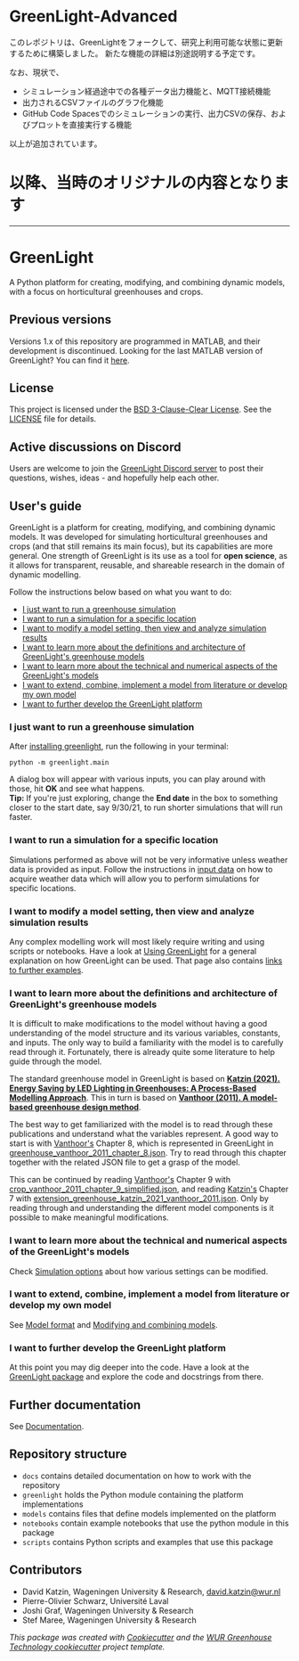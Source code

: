 # GreenLight-Advanced
このレポジトリは、GreenLightをフォークして、研究上利用可能な状態に更新するために構築しました。
新たな機能の詳細は別途説明する予定です。

なお、現状で、
- シミュレーション経過途中での各種データ出力機能と、MQTT接続機能
- 出力されるCSVファイルのグラフ化機能
- GitHub Code Spacesでのシミュレーションの実行、出力CSVの保存、およびプロットを直接実行する機能

以上が追加されています。

# 以降、当時のオリジナルの内容となります
--------
# GreenLight
A Python platform for creating, modifying, and combining dynamic models, with a focus on horticultural greenhouses and crops.

## Previous versions
Versions 1.x of this repository are programmed in MATLAB, and their development is discontinued.
Looking for the last MATLAB version of GreenLight? You can find it [here](https://github.com/davkat1/GreenLight/tree/4ec6018e0aad2775ad11085d34f3886a7b7dd052).

## License
This project is licensed under the [BSD 3-Clause-Clear License](https://choosealicense.com/licenses/bsd-3-clause-clear/). See the [LICENSE](LICENSE.txt) file for details.

## Active discussions on Discord
Users are welcome to join the [GreenLight Discord server](https://discord.gg/MwExawsgQc) to post their questions, wishes, ideas - and hopefully help each other.

## User's guide
GreenLight is a platform for creating, modifying, and combining dynamic models.
It was developed for simulating horticultural greenhouses and crops (and that still remains its main focus),
but its capabilities are more general. One strength of GreenLight is its use as a tool for **open science**,
as it allows for transparent, reusable, and shareable research in the domain of dynamic modelling.

Follow the instructions below based on what you want to do:
- [I just want to run a greenhouse simulation](#i-just-want-to-run-a-greenhouse-simulation)
- [I want to run a simulation for a specific location](#i-want-to-run-a-simulation-for-a-specific-location)
- [I want to modify a model setting, then view and analyze simulation results](#i-want-to-modify-a-model-setting-then-view-and-analyze-simulation-results)
- [I want to learn more about the definitions and architecture of GreenLight's greenhouse models](#i-want-to-learn-more-about-the-definitions-and-architecture-of-greenlights-greenhouse-models)
- [I want to learn more about the technical and numerical aspects of the GreenLight's models](#i-want-to-learn-more-about-the-technical-and-numerical-aspects-of-the-greenlights-models)
- [I want to extend, combine, implement a model from literature or develop my own model](#i-want-to-extend-combine-implement-a-model-from-literature-or-develop-my-own-model)
- [I want to further develop the GreenLight platform](#i-want-to-further-develop-the-greenlight-platform)


### I just want to run a greenhouse simulation
After [installing greenlight](docs/installation.md), run the following in your terminal:
```shell
python -m greenlight.main
```
A dialog box will appear with various inputs, you can play around with those, hit **OK** and see what happens.
<br>
**Tip:** If you're just exploring, change the **End date** in the box to something closer to the start date, say 9/30/21, to run shorter simulations that will run faster.

### I want to run a simulation for a specific location
Simulations performed as above will not be very informative unless weather data is provided as input.
Follow the instructions in [input data](docs/input_data.md) on how to acquire weather data which will allow you to perform simulations for specific locations.

### I want to modify a model setting, then view and analyze simulation results
Any complex modelling work will most likely require writing and using scripts or notebooks.
Have a look at [Using GreenLight](docs/using_greenlight.md) for a general explanation on how GreenLight can be used.
That page also contains [links to further examples](docs/using_greenlight.md#more-examples).

### I want to learn more about the definitions and architecture of GreenLight's greenhouse models
It is difficult to make modifications to the model without having a good understanding of the model structure and its various variables, constants, and inputs.
The only way to build a familiarity with the model is to carefully read through it. Fortunately, there is already quite some literature to help guide through the model.

The standard greenhouse model in GreenLight is based on [**Katzin (2021). Energy Saving by LED Lighting in Greenhouses: A Process-Based Modelling Approach**](https://doi.org/10.18174/544434).
This in turn is based on [**Vanthoor (2011). A model-based greenhouse design method**](https://edepot.wur.nl/170301).

The best way to get familiarized with the model is to read through these publications and understand what the variables represent.
A good way to start is with [Vanthoor's](https://edepot.wur.nl/170301) Chapter 8, which is represented in GreenLight in [greenhouse_vanthoor_2011_chapter_8.json](../models/katzin_2021/definition/vanthoor_2011/greenhouse_vanthoor_2011_chapter_8.json).
Try to read through this chapter together with the related JSON file to get a grasp of the model.

This can be continued by reading [Vanthoor's](https://edepot.wur.nl/170301) Chapter 9 with [crop_vanthoor_2011_chapter_9_simplified.json](../models/katzin_2021/definition/vanthoor_2011/crop_vanthoor_2011_chapter_9_simplified.json),
and reading [Katzin's](https://doi.org/10.18174/544434) Chapter 7 with [extension_greenhouse_katzin_2021_vanthoor_2011.json](../models/katzin_2021/definition/extension_greenhouse_katzin_2021_vanthoor_2011.json).
Only by reading through and understanding the different model components is it possible to make meaningful modifications.


### I want to learn more about the technical and numerical aspects of the GreenLight's models
Check [Simulation options](docs/simulation_options.md) about how various settings can be modified.

### I want to extend, combine, implement a model from literature or develop my own model
See [Model format](docs/model_format.md) and [Modifying and combining models](docs/modifying_and_combining_models.md).

### I want to further develop the GreenLight platform
At this point you may dig deeper into the code. Have a look at the [GreenLight package](greenlight/__init__.py) and explore the code and docstrings from there.

## Further documentation
See [Documentation](./docs/index.md).

## Repository structure
- `docs` contains detailed documentation on how to work with the repository
- `greenlight` holds the Python module containing the platform implementations
- `models` contains files that define models implemented on the platform
- `notebooks` contain example notebooks that use the python module in this package
- `scripts` contains Python scripts and examples that use this package

## Contributors
- David Katzin, Wageningen University & Research, david.katzin@wur.nl
- Pierre-Olivier Schwarz, Université Laval
- Joshi Graf, Wageningen University & Research
- Stef Maree, Wageningen University & Research

*This package was created with [Cookiecutter](https://github.com/audreyr/cookiecutter) and the [WUR Greenhouse Technology cookiecutter](https://git.wur.nl/glas/pyproject) project template.*
